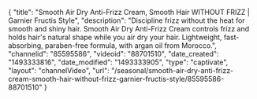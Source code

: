 {
    "title": "Smooth Air Dry Anti-Frizz Cream, Smooth Hair WITHOUT FRIZZ | Garnier Fructis Style",
    "description": "Discipline frizz without the heat for smooth and shiny hair. Smooth Air Dry Anti-Frizz Cream controls frizz and holds hair's natural shape while you air dry your hair. Lightweight, fast-absorbing, paraben-free formula, with argan oil from Morocco.",
    "channelid": "85595586",
    "videoid": "88701510",
    "date_created": "1493333816",
    "date_modified": "1493333905",
    "type": "captivate",
    "layout": "channelVideo",
    "url": "\/seasonal\/smooth-air-dry-anti-frizz-cream-smooth-hair-without-frizz-garnier-fructis-style\/85595586-88701510"
}
